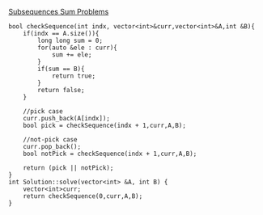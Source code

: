 [Subsequences Sum Problems](https://www.scaler.com/academy/mentee-dashboard/class/34485/assignment/problems/12555/?navref=cl_pb_nv_tb)


```
bool checkSequence(int indx, vector<int>&curr,vector<int>&A,int &B){
    if(indx == A.size()){
        long long sum = 0;
        for(auto &ele : curr){
            sum += ele;
        }
        if(sum == B){
            return true;
        }
        return false;
    }
    
    //pick case
    curr.push_back(A[indx]);
    bool pick = checkSequence(indx + 1,curr,A,B);

    //not-pick case
    curr.pop_back();
    bool notPick = checkSequence(indx + 1,curr,A,B);   

    return (pick || notPick);
}
int Solution::solve(vector<int> &A, int B) {
    vector<int>curr;
    return checkSequence(0,curr,A,B);
}

```
